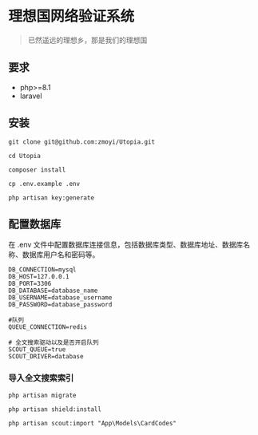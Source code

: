 # 理想国网络验证系统

> 已然遥远的理想乡，那是我们的理想国

## 要求

- php>=8.1
- laravel

## 安装
```shell
git clone git@github.com:zmoyi/Utopia.git

cd Utopia

composer install

cp .env.example .env

php artisan key:generate
```

## 配置数据库
在 .env 文件中配置数据库连接信息，包括数据库类型、数据库地址、数据库名称、数据库用户名和密码等。
```shell
DB_CONNECTION=mysql
DB_HOST=127.0.0.1
DB_PORT=3306
DB_DATABASE=database_name
DB_USERNAME=database_username
DB_PASSWORD=database_password

#队列
QUEUE_CONNECTION=redis

# 全文搜索驱动以及是否开启队列
SCOUT_QUEUE=true
SCOUT_DRIVER=database
```

### 导入全文搜索索引
```shell
php artisan migrate

php artisan shield:install

php artisan scout:import "App\Models\CardCodes"
```
